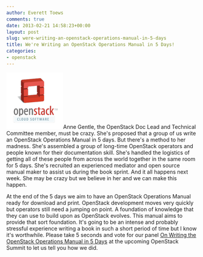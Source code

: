 ```yaml
---
author: Everett Toews
comments: true
date: 2013-02-21 14:58:23+00:00
layout: post
slug: were-writing-an-openstack-operations-manual-in-5-days
title: We're Writing an OpenStack Operations Manual in 5 Days!
categories:
- openstack
---
```


<img class="img-right" src="/img/posts/openstack.png"/>Anne Gentle, the OpenStack Doc Lead and Technical Committee member, must be crazy. She's proposed that a group of us write an OpenStack Operations Manual in 5 days. But there's a method to her madness. She's assembled a group of long-time OpenStack operators and people known for their documentation skill. She's handled the logistics of getting all of these people from across the world together in the same room for 5 days. She's recruited an experienced mediator and open source manual maker to assist us during the book sprint. And it all happens next week. She may be crazy but we believe in her and we can make this happen.

At the end of the 5 days we aim to have an OpenStack Operations Manual ready for download and print. OpenStack development moves very quickly but operators still need a jumping on point. A foundation of knowledge that they can use to build upon as OpenStack evolves. This manual aims to provide that sort foundation. It's going to be an intense and probably stressful experience writing a book in such a short period of time but I know it's worthwhile. Please take 5 seconds and vote for our panel [On Writing the OpenStack Operations Manual in 5 Days](http://www.openstack.org/summit/portland-2013/vote-for-speakers/presentation/444) at the upcoming OpenStack Summit to let us tell you how we did.
